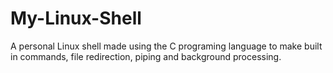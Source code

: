 # My-Linux-Shell
A personal Linux shell made using the C programing language to make built in commands, file redirection, piping and background processing.
